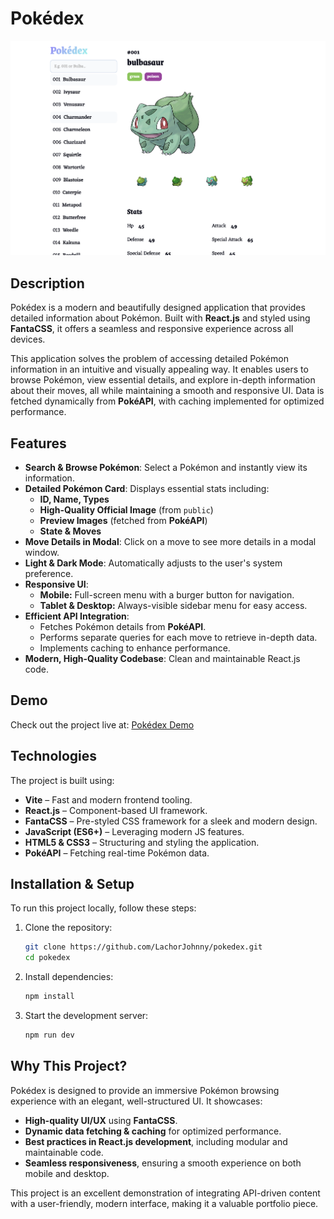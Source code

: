 # Pokédex

![Screenshot of Pokédex](public/screenshot.png)

## Description

Pokédex is a modern and beautifully designed application that provides detailed information about Pokémon. Built with **React.js** and styled using **FantaCSS**, it offers a seamless and responsive experience across all devices.

This application solves the problem of accessing detailed Pokémon information in an intuitive and visually appealing way. It enables users to browse Pokémon, view essential details, and explore in-depth information about their moves, all while maintaining a smooth and responsive UI. Data is fetched dynamically from **PokéAPI**, with caching implemented for optimized performance.

## Features

- **Search & Browse Pokémon**: Select a Pokémon and instantly view its information.
- **Detailed Pokémon Card**: Displays essential stats including:
  - **ID, Name, Types**
  - **High-Quality Official Image** (from `public`)
  - **Preview Images** (fetched from **PokéAPI**)
  - **State & Moves**
- **Move Details in Modal**: Click on a move to see more details in a modal window.
- **Light & Dark Mode**: Automatically adjusts to the user's system preference.
- **Responsive UI**:
  - **Mobile:** Full-screen menu with a burger button for navigation.
  - **Tablet & Desktop:** Always-visible sidebar menu for easy access.
- **Efficient API Integration**:
  - Fetches Pokémon details from **PokéAPI**.
  - Performs separate queries for each move to retrieve in-depth data.
  - Implements caching to enhance performance.
- **Modern, High-Quality Codebase**: Clean and maintainable React.js code.

## Demo

Check out the project live at: [Pokédex Demo](https://best-pokedex.vercel.app)

## Technologies

The project is built using:

- **Vite** – Fast and modern frontend tooling.
- **React.js** – Component-based UI framework.
- **FantaCSS** – Pre-styled CSS framework for a sleek and modern design.
- **JavaScript (ES6+)** – Leveraging modern JS features.
- **HTML5 & CSS3** – Structuring and styling the application.
- **PokéAPI** – Fetching real-time Pokémon data.

## Installation & Setup

To run this project locally, follow these steps:

1. Clone the repository:
   ```bash
   git clone https://github.com/LachorJohnny/pokedex.git
   cd pokedex
   ```
2. Install dependencies:
   ```bash
   npm install
   ```
3. Start the development server:
   ```bash
   npm run dev
   ```

## Why This Project?

Pokédex is designed to provide an immersive Pokémon browsing experience with an elegant, well-structured UI. It showcases:
- **High-quality UI/UX** using **FantaCSS**.
- **Dynamic data fetching & caching** for optimized performance.
- **Best practices in React.js development**, including modular and maintainable code.
- **Seamless responsiveness**, ensuring a smooth experience on both mobile and desktop.

This project is an excellent demonstration of integrating API-driven content with a user-friendly, modern interface, making it a valuable portfolio piece.
